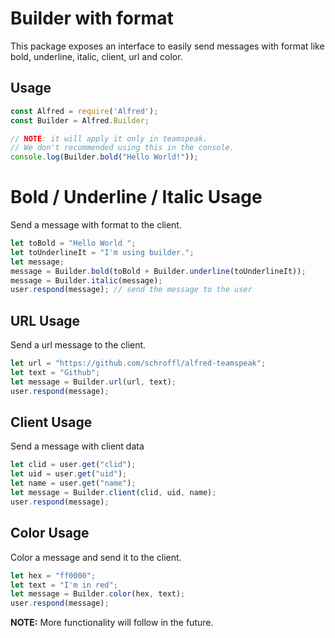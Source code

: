 # Builder with format
This package exposes an interface to easily send messages with format like bold, underline, italic, client, url and color.

## Usage
```javascript
const Alfred = require('Alfred');
const Builder = Alfred.Builder;

// NOTE: it will apply it only in teamspeak.
// We don't recommended using this in the console.
console.log(Builder.bold("Hello World!"));
```

# Bold / Underline / Italic Usage
Send a message with format to the client.
```javascript
let toBold = "Hello World ";
let toUnderlineIt = "I'm using builder.";
let message;
message = Builder.bold(toBold + Builder.underline(toUnderlineIt));
message = Builder.italic(message);
user.respond(message); // send the message to the user
```

## URL Usage
Send a url message to the client.
```javascript
let url = "https://github.com/schroffl/alfred-teamspeak";
let text = "Github";
let message = Builder.url(url, text);
user.respond(message);
```

## Client Usage
Send a message with client data
```javascript
let clid = user.get("clid");
let uid = user.get("uid");
let name = user.get("name");
let message = Builder.client(clid, uid, name);
user.respond(message);
```

## Color Usage
Color a message and send it to the client.
```javascript
let hex = "ff0000";
let text = "I'm in red";
let message = Builder.color(hex, text);
user.respond(message);
```

**NOTE:** More functionality will follow in the future.
